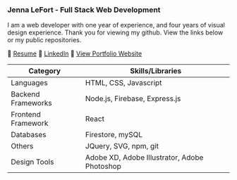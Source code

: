 ### Jenna LeFort - Full Stack Web Development

I am a web developer with one year of experience, and four years of visual design experience.
Thank you for viewing my github. View the links below or my public repositories.

 :round_pushpin: [Resume](https://www.jennalefort.com/)
 :round_pushpin: [LinkedIn](https://www.linkedin.com/in/jennalefort)
 :round_pushpin: [View Portfolio Website](https://www.jennalefort.com/)


| Category | Skills/Libraries |
| --- | --- |
| Languages | HTML, CSS, Javascript |
| Backend Frameworks | Node.js, Firebase, Express.js |
| Frontend Framework | React |
| Databases | Firestore, mySQL |
| Others | JQuery, SVG, npm, git |
| Design Tools | Adobe XD, Adobe Illustrator, Adobe Photoshop |


